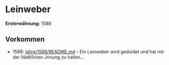# Leinweber

**Ersterwähnung:** 1588

## Vorkommen
- 1588: [jahre/1588/README.md](../jahre/1588/README.md) – Ein Leinweber wird geduldet und hat mit der ſtädtiſchen
Jnnung zu halten...
